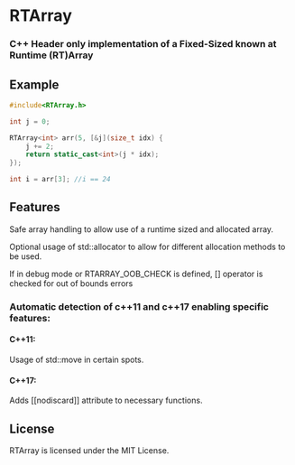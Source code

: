 # RTArray 
### C++ Header only implementation of a Fixed-Sized known at Runtime (RT)Array

## Example
```c++
#include<RTArray.h>

int j = 0;

RTArray<int> arr(5, [&j](size_t idx) {
	j += 2;
	return static_cast<int>(j * idx);
});

int i = arr[3]; //i == 24
```

## Features

Safe array handling to allow use of a runtime sized and allocated array.

Optional usage of std::allocator to allow for different allocation methods to be used.

If in debug mode or RTARRAY_OOB_CHECK is defined, [] operator is checked for out of bounds errors

### Automatic detection of c++11 and c++17 enabling specific features:

#### C++11:

Usage of std::move in certain spots.

#### C++17:

Adds [[nodiscard]] attribute to necessary functions.

## License

RTArray is licensed under the MIT License.
